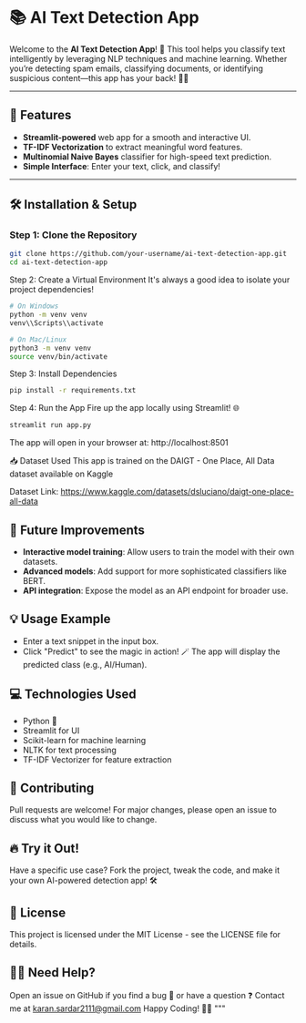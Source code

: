 # 📚 AI Text Detection App  

Welcome to the **AI Text Detection App**! 🚀 This tool helps you classify text intelligently by leveraging NLP techniques and machine learning. Whether you’re detecting spam emails, classifying documents, or identifying suspicious content—this app has your back! 🕵️‍♂️



---

## 🎯 Features  
- **Streamlit-powered** web app for a smooth and interactive UI.  
- **TF-IDF Vectorization** to extract meaningful word features.  
- **Multinomial Naive Bayes** classifier for high-speed text prediction.  
- **Simple Interface**: Enter your text, click, and classify!  

---

## 🛠️ Installation & Setup  

### Step 1: Clone the Repository  
```bash
git clone https://github.com/your-username/ai-text-detection-app.git
cd ai-text-detection-app
```
Step 2: Create a Virtual Environment
It's always a good idea to isolate your project dependencies!

```bash
# On Windows
python -m venv venv
venv\\Scripts\\activate

# On Mac/Linux
python3 -m venv venv
source venv/bin/activate

```
Step 3: Install Dependencies
```bash
pip install -r requirements.txt
```
Step 4: Run the App
Fire up the app locally using Streamlit! 🌐

```bash
streamlit run app.py
```

The app will open in your browser at:
http://localhost:8501

📥 Dataset Used
This app is trained on the DAIGT - One Place, All Data dataset available on Kaggle

Dataset Link:
https://www.kaggle.com/datasets/dsluciano/daigt-one-place-all-data


## 🚀 Future Improvements
- **Interactive model training**: Allow users to train the model with their own datasets.
- **Advanced models**: Add support for more sophisticated classifiers like BERT.
- **API integration**: Expose the model as an API endpoint for broader use.

## 💡 Usage Example
- Enter a text snippet in the input box.
- Click "Predict" to see the magic in action! 🪄
The app will display the predicted class (e.g., AI/Human).

## 💻 Technologies Used
- Python 🐍
- Streamlit for UI
- Scikit-learn for machine learning
- NLTK for text processing
- TF-IDF Vectorizer for feature extraction

## 🤝 Contributing
Pull requests are welcome! For major changes, please open an issue to discuss what you would like to change.

## 🔥 Try it Out!
Have a specific use case? Fork the project, tweak the code, and make it your own AI-powered detection app! 🛠️

## 📄 License
This project is licensed under the MIT License - see the LICENSE file for details.

## 🙋‍♂️ Need Help?
Open an issue on GitHub if you find a bug 🐛 or have a question ❓
Contact me at karan.sardar2111@gmail.com
Happy Coding! 🎉🚀 """
